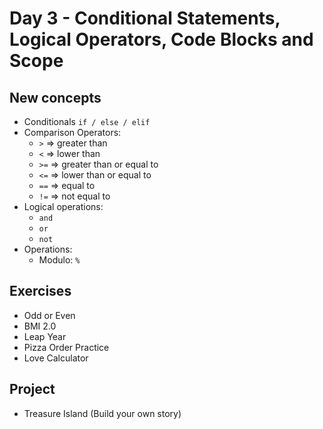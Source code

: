 # Day 3 - Conditional Statements, Logical Operators, Code Blocks and Scope

## New concepts

- Conditionals `if / else / elif`
- Comparison Operators:
  - `>` => greater than
  - `<` => lower than
  - `>=` => greater than or equal to
  - `<=` => lower than or equal to
  - `==` => equal to
  - `!=` => not equal to
- Logical operations:
  - `and`
  - `or`
  - `not`
- Operations:
  - Modulo: `%`

## Exercises

- Odd or Even
- BMI 2.0
- Leap Year
- Pizza Order Practice
- Love Calculator

## Project

- Treasure Island (Build your own story)
